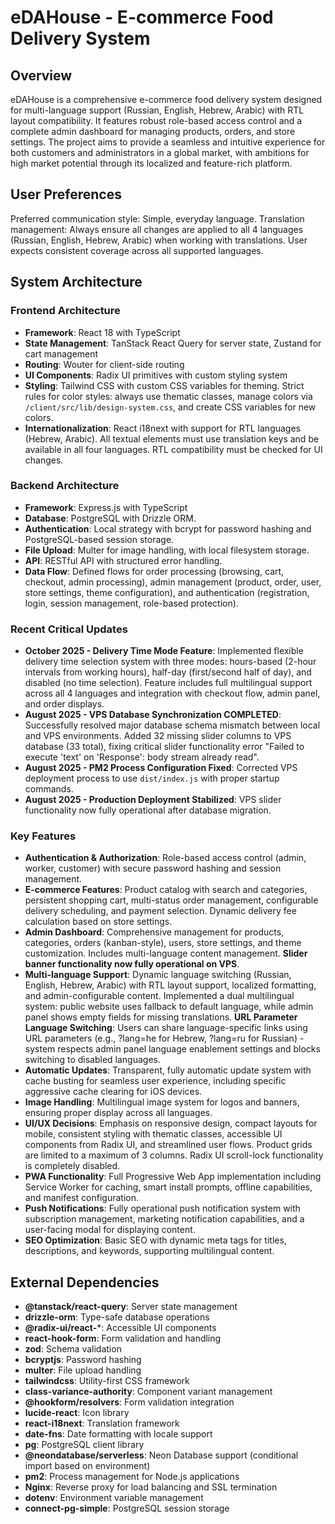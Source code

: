 # eDAHouse - E-commerce Food Delivery System

## Overview

eDAHouse is a comprehensive e-commerce food delivery system designed for multi-language support (Russian, English, Hebrew, Arabic) with RTL layout compatibility. It features robust role-based access control and a complete admin dashboard for managing products, orders, and store settings. The project aims to provide a seamless and intuitive experience for both customers and administrators in a global market, with ambitions for high market potential through its localized and feature-rich platform.

## User Preferences

Preferred communication style: Simple, everyday language.
Translation management: Always ensure all changes are applied to all 4 languages (Russian, English, Hebrew, Arabic) when working with translations. User expects consistent coverage across all supported languages.

## System Architecture

### Frontend Architecture
- **Framework**: React 18 with TypeScript
- **State Management**: TanStack React Query for server state, Zustand for cart management
- **Routing**: Wouter for client-side routing
- **UI Components**: Radix UI primitives with custom styling system
- **Styling**: Tailwind CSS with custom CSS variables for theming. Strict rules for color styles: always use thematic classes, manage colors via `/client/src/lib/design-system.css`, and create CSS variables for new colors.
- **Internationalization**: React i18next with support for RTL languages (Hebrew, Arabic). All textual elements must use translation keys and be available in all four languages. RTL compatibility must be checked for UI changes.

### Backend Architecture
- **Framework**: Express.js with TypeScript
- **Database**: PostgreSQL with Drizzle ORM.
- **Authentication**: Local strategy with bcrypt for password hashing and PostgreSQL-based session storage.
- **File Upload**: Multer for image handling, with local filesystem storage.
- **API**: RESTful API with structured error handling.
- **Data Flow**: Defined flows for order processing (browsing, cart, checkout, admin processing), admin management (product, order, user, store settings, theme configuration), and authentication (registration, login, session management, role-based protection).

### Recent Critical Updates
- **October 2025 - Delivery Time Mode Feature**: Implemented flexible delivery time selection system with three modes: hours-based (2-hour intervals from working hours), half-day (first/second half of day), and disabled (no time selection). Feature includes full multilingual support across all 4 languages and integration with checkout flow, admin panel, and order displays.
- **August 2025 - VPS Database Synchronization COMPLETED**: Successfully resolved major database schema mismatch between local and VPS environments. Added 32 missing slider columns to VPS database (33 total), fixing critical slider functionality error "Failed to execute 'text' on 'Response': body stream already read".
- **August 2025 - PM2 Process Configuration Fixed**: Corrected VPS deployment process to use `dist/index.js` with proper startup commands.
- **August 2025 - Production Deployment Stabilized**: VPS slider functionality now fully operational after database migration.

### Key Features
- **Authentication & Authorization**: Role-based access control (admin, worker, customer) with secure password hashing and session management.
- **E-commerce Features**: Product catalog with search and categories, persistent shopping cart, multi-status order management, configurable delivery scheduling, and payment selection. Dynamic delivery fee calculation based on store settings.
- **Admin Dashboard**: Comprehensive management for products, categories, orders (kanban-style), users, store settings, and theme customization. Includes multi-language content management. **Slider banner functionality now fully operational on VPS**.
- **Multi-language Support**: Dynamic language switching (Russian, English, Hebrew, Arabic) with RTL layout support, localized formatting, and admin-configurable content. Implemented a dual multilingual system: public website uses fallback to default language, while admin panel shows empty fields for missing translations. **URL Parameter Language Switching**: Users can share language-specific links using URL parameters (e.g., ?lang=he for Hebrew, ?lang=ru for Russian) - system respects admin panel language enablement settings and blocks switching to disabled languages.
- **Automatic Updates**: Transparent, fully automatic update system with cache busting for seamless user experience, including specific aggressive cache clearing for iOS devices.
- **Image Handling**: Multilingual image system for logos and banners, ensuring proper display across all languages.
- **UI/UX Decisions**: Emphasis on responsive design, compact layouts for mobile, consistent styling with thematic classes, accessible UI components from Radix UI, and streamlined user flows. Product grids are limited to a maximum of 3 columns. Radix UI scroll-lock functionality is completely disabled.
- **PWA Functionality**: Full Progressive Web App implementation including Service Worker for caching, smart install prompts, offline capabilities, and manifest configuration.
- **Push Notifications**: Fully operational push notification system with subscription management, marketing notification capabilities, and a user-facing modal for displaying content.
- **SEO Optimization**: Basic SEO with dynamic meta tags for titles, descriptions, and keywords, supporting multilingual content.

## External Dependencies

- **@tanstack/react-query**: Server state management
- **drizzle-orm**: Type-safe database operations
- **@radix-ui/react-***: Accessible UI components
- **react-hook-form**: Form validation and handling
- **zod**: Schema validation
- **bcryptjs**: Password hashing
- **multer**: File upload handling
- **tailwindcss**: Utility-first CSS framework
- **class-variance-authority**: Component variant management
- **@hookform/resolvers**: Form validation integration
- **lucide-react**: Icon library
- **react-i18next**: Translation framework
- **date-fns**: Date formatting with locale support
- **pg**: PostgreSQL client library
- **@neondatabase/serverless**: Neon Database support (conditional import based on environment)
- **pm2**: Process management for Node.js applications
- **Nginx**: Reverse proxy for load balancing and SSL termination
- **dotenv**: Environment variable management
- **connect-pg-simple**: PostgreSQL session storage
